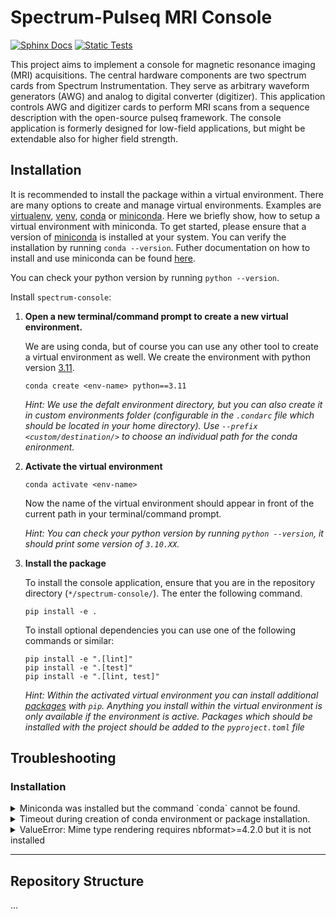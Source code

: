 # Spectrum-Pulseq MRI Console

[![Sphinx Docs](https://github.com/schote/spectrum-console/actions/workflows/docs.yml/badge.svg)](https://github.com/schote/spectrum-console/actions/workflows/docs.yml)
[![Static Tests](https://github.com/schote/spectrum-console/actions/workflows/static-tests.yml/badge.svg)](https://github.com/schote/spectrum-console/actions/workflows/static-tests.yml)

This project aims to implement a console for magnetic resonance imaging (MRI) acquisitions. The central hardware components are two spectrum cards from Spectrum Instrumentation. They serve as arbitrary waveform generators (AWG) and analog to digital converter (digitizer). This application controls AWG and digitizer cards to perform MRI scans from a sequence description with the open-source pulseq framework. The console application is formerly designed for low-field applications, but might be extendable also for higher field strength.

## Installation

It is recommended to install the package within a virtual environment. There are many options to create and manage virtual environments. Examples are [virtualenv](https://mothergeo-py.readthedocs.io/en/latest/development/how-to/venv-win.html), [venv](https://docs.python.org/3/library/venv.html), [conda](https://docs.conda.io/projects/conda/en/stable/) or [miniconda](https://docs.conda.io/en/latest/miniconda.html).
Here we briefly show, how to setup a virtual environment with miniconda. To get started, please ensure that a version of [miniconda](https://docs.conda.io/en/latest/miniconda.html) is installed at your system. You can verify the installation by running `conda --version`. Futher documentation on how to install and use miniconda can be found [here](https://conda.io/projects/conda/en/stable/user-guide/install/index.html).

You can check your python version by running `python --version`.

Install `spectrum-console`:

1. **Open a new terminal/command prompt to create a new virtual environment.**
   
   We are using conda, but of course you can use any other tool to create a virtual environment as well. We create the environment with python version [3.11](https://peps.python.org/pep-0664/).
   
   ```
   conda create <env-name> python==3.11
   ```

   _Hint: 
   We use the defalt environment directory, but you can also create it in custom environments folder (configurable in the `.condarc` file which should be located in your home directory). Use `--prefix <custom/destination/>` to choose an individual path for the conda enironment._

2. **Activate the virtual environment**
   ```
   conda activate <env-name>
   ```
   Now the name of the virtual environment should appear in front of the current path in your terminal/command prompt.
   
   _Hint: You can check your python version by running `python --version`, it should print some version of `3.10.XX`._

3. **Install the package**
   
   To install the console application, ensure that you are in the repository directory (`*/spectrum-console/`). The enter the following command.
    
    ```
    pip install -e .
    ```

    To install optional dependencies you can use one of the following commands or similar:
    ```
    pip install -e ".[lint]"
    pip install -e ".[test]"
    pip install -e ".[lint, test]"
    ```
    
    _Hint: Within the activated virtual environment you can install additional [packages](https://pypi.org/) with `pip`. Anything you install within the virtual environment is only available if the environment is active. Packages which should be installed with the project should be added to the `pyproject.toml` file_


## Troubleshooting

### Installation

<details>
<summary>Miniconda was installed but the command `conda` cannot be found.</summary>
Ensure that you added conda to your system path. You may also want to restart your terminal/command prompt.
</details>

<details>
<summary>Timeout during creation of conda environment or package installation.</summary>
If you are at PTB, ensure that your proxy is configured correctly to install packages with pip or conda respectively.
</details>

<details>
<summary>ValueError: Mime type rendering requires nbformat>=4.2.0 but it is not installed</summary>
If you are at PTB, ensure that your proxy is configured correctly to install packages with pip or conda respectively.
</details>


---

## Repository Structure

...

